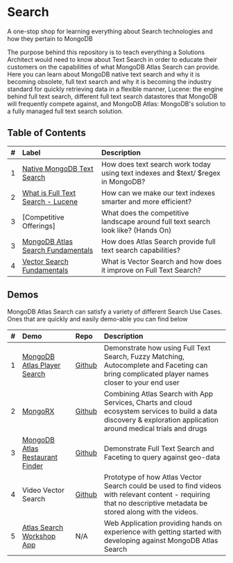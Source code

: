 # Search
A one-stop shop for learning everything about Search technologies and how they pertain to MongoDB

The purpose behind this repository is to teach everything a Solutions Architect would need to know about Text Search in order to educate their customers on the capabilities of what MongoDB Atlas Search can provide. Here you can learn about MongoDB native text search and why it is becoming obsolete, full text search and why it is becoming the industry standard for quickly retrieving data in a flexible manner, Lucene: the engine behind full text search, different full text search datastores that MongoDB will frequently compete against, and MongoDB Atlas: MongoDB's solution to a fully managed full text search solution.

## Table of Contents
| # | Label                                                       | Description |
|:--|:------------------------------------------------------------|:-----------|
| 1 | [Native MongoDB Text Search](foundations/MDB-Text-Search/)  | How does text search work today using text indexes and $text/ $regex in MongoDB? |
| 2 | [What is Full Text Search - Lucene](foundations/Lucene)     | How can we make our text indexes smarter and more efficient?|
| 3 | [Competitive Offerings]                                | What does the competitive landscape around full text search look like? (Hands On) |
| 3 | [MongoDB Atlas Search Fundamentals](foundations/AtlasSearch)     | How does Atlas Search provide full text search capabilities? |
| 4 | [Vector Search Fundamentals](foundations/VectorSearch)     | What is Vector Search and how does it improve on Full Text Search? |


## Demos
MongoDB Atlas Search can satisfy a variety of different Search Use Cases. Ones that are quickly and easily demo-able you can find below

| # | Demo                                         | Repo         | Description |
|:--|:---------------------------------------------|:-------------|:-----------|
| 1 | [MongoDB Atlas Player Search](https://www.atlassearchsoccer.com/)  | [Github](https://github.com/mongodb-developer/atlas-search-soccer)| Demonstrate how using Full Text Search, Fuzzy Matching, Autocomplete and Faceting can bring complicated player names closer to your end user |
| 2 | [MongoRX](https://mongorx.mside.app/#/dashboard)  | [Github](https://github.com/mongodb-developer/MongoRx)| Combining Atlas Search with App Services, Charts and cloud ecosystem services to build a data discovery & exploration application around medical trials and drugs|
| 3 | [MongoDB Atlas Restaurant Finder](http://atlassearchrestaurants.com/)  | [Github](https://github.com/mongodb-developer/WhatsCooking)   | Demonstrate Full Text Search and Faceting to query against geo-data |
| 4 | Video Vector Search | [Github](https://github.com/wbleonard/atlas-vector-search-video/tree/main) | Prototype of how Atlas Vector Search could be used to find videos with relevant content - requiring that no descriptive metadata be stored along with the videos. |
| 5 | [Atlas Search Workshop App](https://www.atlassearchworkshop.com/) | N/A | Web Application providing hands on experience with getting started with developing against MongoDB Atlas Search |
